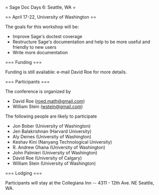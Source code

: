 = Sage Doc Days 6: Seattle, WA =

== April 17-22, University of Washington ==

The goals for this workshop will be:
 * Improve Sage's doctest coverage
 * Restructure Sage's documentation and help to be more useful and friendly to new users
 * Write more documentation

=== Funding ===

Funding is still available: e-mail David Roe for more details.

=== Participants ===

The conference is organized by

 * David Roe (roed.math@gmail.com)
 * William Stein (wstein@gmail.com)

The following people are likely to participate

 * Jon Bober (University of Washington)
 * Jen Balakrishnan (Harvard University)
 * Aly Deines (University of Washington)
 * Keshav Kini (Nanyang Technological University)
 * R. Andrew Ohana (University of Washington)
 * John Palmieri (University of Washington)
 * David Roe (University of Calgary)
 * William Stein (University of Washington)

=== Lodging ===

Participants will stay at the Collegiana Inn -- 4311 - 12th Ave. NE Seattle, WA.
